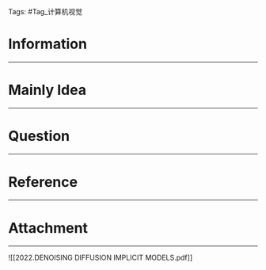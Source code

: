 Tags: #Tag_计算机视觉 
# Information
---


# Mainly Idea
---


# Question
---


# Reference
---


# Attachment
---
![[2022.DENOISING DIFFUSION IMPLICIT MODELS.pdf]]